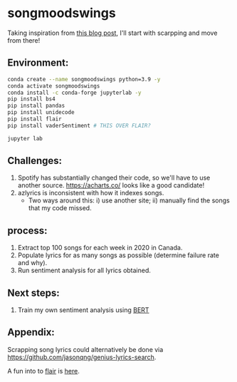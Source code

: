 # songmoodswings

Taking inspiration from [this blog post](https://jennifer-franklin.medium.com/how-to-scrape-the-most-popular-songs-on-spotify-using-python-8a8979fa6b06), I'll start with scarpping and move from there!

## Environment:
```sh
conda create --name songmoodswings python=3.9 -y
conda activate songmoodswings
conda install -c conda-forge jupyterlab -y
pip install bs4
pip install pandas
pip install unidecode
pip install flair
pip install vaderSentiment # THIS OVER FLAIR?

jupyter lab
```

## Challenges:

1. Spotify has substantially changed their code, so we'll have to use another source. https://acharts.co/ looks like a good candidate!
2. azlyrics is inconsistent with how it indexes songs.
    * Two ways around this: i) use another site; ii) manually find the songs that my code missed.


## process:

1. Extract top 100 songs for each week in 2020 in Canada.
2. Populate lyrics for as many songs as possible (determine failure rate and why).
3. Run sentiment analysis for all lyrics obtained.

## Next steps:

1. Train my own sentiment analysis using [BERT](https://www.kaggle.com/code/prakharrathi25/sentiment-analysis-using-bert/notebook)

## Appendix:

Scrapping song lyrics could alternatively be done via https://github.com/jasonqng/genius-lyrics-search.

A fun into to [flair](https://github.com/flairNLP/flair) is [here](https://www.analyticsvidhya.com/blog/2019/02/flair-nlp-library-python/).
